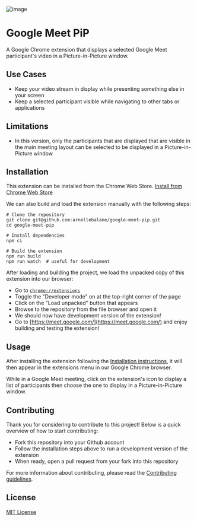 ![image](assets/small-promo-tile.png)

# Google Meet PiP

A Google Chrome extension that displays a selected Google Meet participant's video in a Picture-in-Picture window.

## Use Cases

-   Keep your video stream in display while presenting something else in your screen
-   Keep a selected participant visible while navigating to other tabs or applications

## Limitations

-   In this version, only the participants that are displayed that are visible in the main meeting layout can be selected to be displayed in a Picture-in-Picture window

## Installation

This extension can be installed from the Chrome Web Store. [Install from Chrome Web Store](https://chrome.google.com/webstore/detail/google-meet-pip/ibkkdnfblcekolaagnljieekcaccfpjo)

We can also build and load the extension manually with the following steps:

```
# Clone the repository
git clone git@github.com:arnellebalane/google-meet-pip.git
cd google-meet-pip

# Install dependencies
npm ci

# Build the extension
npm run build
npm run watch  # useful for development
```

After loading and building the project, we load the unpacked copy of this extension into our browser:

-   Go to [`chrome://extensions`](chrome://extensions)
-   Toggle the "Developer mode" on at the top-right corner of the page
-   Click on the "Load unpacked" button that appears
-   Browse to the repository from the file browser and open it
-   We should now have development version of the extension!
-   Go to [https://meet.google.com/](https://meet.google.com/) and enjoy building and testing the extension!

## Usage

After installing the extension following the [Installation instructions](#installation), it will then appear in the extensions menu in our Google Chrome browser.

While in a Google Meet meeting, click on the extension's icon to display a list of participants then choose the one to display in a Picture-in-Picture window.

## Contributing

Thank you for considering to contribute to this project! Below is a quick overview of how to start contributing:

-   Fork this repository into your Github account
-   Follow the installation steps above to run a development version of the extension
-   When ready, open a pull request from your fork into this repository

For more information about contributing, please read the [Contributing guidelines](contributing.md).

## License

[MIT License](https://choosealicense.com/licenses/mit/)
